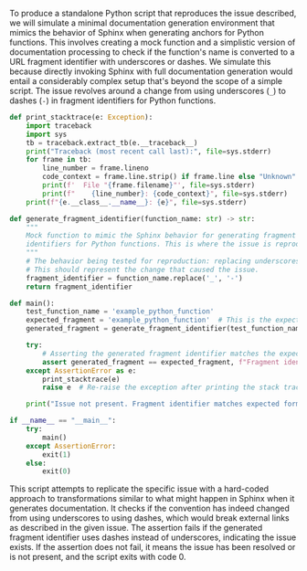 To produce a standalone Python script that reproduces the issue described, we will simulate a minimal documentation generation environment that mimics the behavior of Sphinx when generating anchors for Python functions. This involves creating a mock function and a simplistic version of documentation processing to check if the function's name is converted to a URL fragment identifier with underscores or dashes. We simulate this because directly invoking Sphinx with full documentation generation would entail a considerably complex setup that's beyond the scope of a simple script. The issue revolves around a change from using underscores (`_`) to dashes (`-`) in fragment identifiers for Python functions.

```python
def print_stacktrace(e: Exception):
    import traceback
    import sys
    tb = traceback.extract_tb(e.__traceback__)
    print("Traceback (most recent call last):", file=sys.stderr)
    for frame in tb:
        line_number = frame.lineno
        code_context = frame.line.strip() if frame.line else "Unknown"
        print(f'  File "{frame.filename}"', file=sys.stderr)
        print(f"    {line_number}: {code_context}", file=sys.stderr)
    print(f"{e.__class__.__name__}: {e}", file=sys.stderr)

def generate_fragment_identifier(function_name: str) -> str:
    """
    Mock function to mimic the Sphinx behavior for generating fragment
    identifiers for Python functions. This is where the issue is reproduced.
    """
    # The behavior being tested for reproduction: replacing underscores with dashes.
    # This should represent the change that caused the issue.
    fragment_identifier = function_name.replace('_', '-')
    return fragment_identifier

def main():
    test_function_name = 'example_python_function'
    expected_fragment = 'example_python_function'  # This is the expected behavior before the breaking change
    generated_fragment = generate_fragment_identifier(test_function_name)

    try:
        # Asserting the generated fragment identifier matches the expected (original) format.
        assert generated_fragment == expected_fragment, f"Fragment identifier changed from underscores to dashes: expected {expected_fragment}, got {generated_fragment}"
    except AssertionError as e:
        print_stacktrace(e)
        raise e  # Re-raise the exception after printing the stack trace

    print("Issue not present. Fragment identifier matches expected format.")

if __name__ == "__main__":
    try:
        main()
    except AssertionError:
        exit(1)
    else:
        exit(0)
```

This script attempts to replicate the specific issue with a hard-coded approach to transformations similar to what might happen in Sphinx when it generates documentation. It checks if the convention has indeed changed from using underscores to using dashes, which would break external links as described in the given issue. The assertion fails if the generated fragment identifier uses dashes instead of underscores, indicating the issue exists. If the assertion does not fail, it means the issue has been resolved or is not present, and the script exits with code 0.